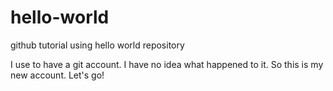 # hello-world
github tutorial using hello world repository

I use to have a git account. I have no idea what happened to it. So this is my new account. Let's go!
